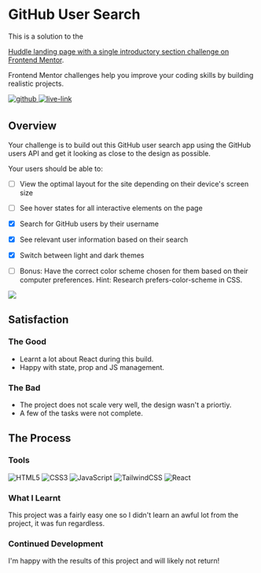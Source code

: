 <!-- USE THIS TEMPLATE FOR FUTURE FRONTEND MENTOR PROJECTS, CLEAN CONSISTENT README'S FOR ALL PROJECTS - PAST SELF. -->

<!-- REPLACE HREFS & PROJECT NAMES -->
<h1>GitHub User Search</h1>
<p>
  This is a solution to the 
  
  [Huddle landing page with a single introductory section challenge on Frontend Mentor](https://www.frontendmentor.io/challenges/huddle-landing-page-with-a-single-introductory-section-B_2Wvxgi0).
  
  Frontend Mentor challenges help you improve your coding skills by building realistic projects. 
</p>

<!-- REPLACE HREFS -->
<a href="https://www.frontendmentor.io/challenges/github-user-search-app-Q09YOgaH6" target="_blank">
  <img src=https://img.shields.io/badge/solution-3e54a3?&style=for-the-badge&logo=frontendmentor&logoColor=white alt=github style="margin-bottom: 5px;" />
</a>
<a href="https://loving-ptolemy-e48053.netlify.app/" target="_blank">
  <img src=https://img.shields.io/badge/live%20demo-lightgreen?&style=for-the-badge&logo=html5&logoColor=333 alt=live-link style="margin-bottom: 5px;" />
</a>

<!-- REPLACE TASKS -->
<h2>Overview</h2>
Your challenge is to build out this GitHub user search app using the GitHub users API and get it looking as close to the design as possible.

Your users should be able to:
- [ ] View the optimal layout for the site depending on their device's screen size
- [ ] See hover states for all interactive elements on the page
- [x] Search for GitHub users by their username
- [x] See relevant user information based on their search
- [x] Switch between light and dark themes
- [ ] Bonus: Have the correct color scheme chosen for them based on their computer preferences. Hint: Research prefers-color-scheme in CSS.


<!-- IMAGE MAY NEED REPLACING -->
![](./design/mobile-design.jpg)

<!-- REPLACE LIST ITEMS -->
<h2>Satisfaction</h2>
<h3>The Good</h3>
  <ul>
    <li>Learnt a lot about React during this build.</li>
    <li>Happy with state, prop and JS management.</li>
  </ul>
<h3>The Bad</h3>
  <ul>
    <li>The project does not scale very well, the design wasn't a priortiy.</li>
    <li>A few of the tasks were not complete.</li>
  </ul>

<!-- UPDATE ENTIRE SECTION -->
<h2>The Process</h2>
<h3>Tools</h3>
<p>
  <img alt="HTML5" src="https://img.shields.io/badge/-HTML5-red?style=flat-square&logo=html5&logoColor=white" />
  <img alt="CSS3" src="https://img.shields.io/badge/-CSS3-blue?style=flat-square&logo=css3&logoColor=white" />
  <img alt="JavaScript" src="https://img.shields.io/badge/-JavaScript-ffd32b?style=flat-square&logo=JavaScript&logoColor=black" />
  
  <img alt="TailwindCSS" src="https://img.shields.io/badge/-TailwindCSS-06b6d4?style=flat-square&logo=TailwindCSS&logoColor=white" />
  <img alt="React" src="https://img.shields.io/badge/-React-61dafb?style=flat-square&logo=React&logoColor=black" />
</p>
<h3>What I Learnt</h3>
  <p>
    This project was a fairly easy one so I didn't learn an awful lot from the project, it was fun regardless.
  </p>
<h3>Continued Development</h3>
  <p>
    I'm happy with the results of this project and will likely not return!
  </p>
  
<!--  Thank you for taking the time to review my projects!  -->
